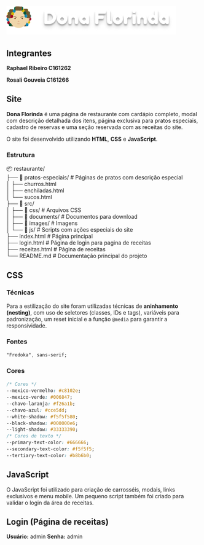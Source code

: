 # ![Logo Dona Florinda](/src/images/Dona_Florinda.png)

## Integrantes

**Raphael Ribeiro C161262**

**Rosali Gouveia C161266**

## Site
**Dona Florinda** é uma página de restaurante com cardápio completo, modal com descrição detalhada dos itens, página exclusiva para pratos especiais, cadastro de reservas e uma seção reservada com as receitas do site.

O site foi desenvolvido utilizando **HTML**, **CSS** e **JavaScript**.

### Estrutura
📦 restaurante/  
├── 📁 pratos-especiais/    # Páginas de pratos com descrição especial  
│   ├── churros.html       
│   ├── enchiladas.html    
│   └── sucos.html         
├── 📁 src/                 
│   ├── 📁 css/             # Arquivos CSS  
│   ├── 📁 documents/       # Documentos para download  
│   ├── 📁 images/          # Imagens  
│   └── 📁 js/              # Scripts com ações especiais do site  
├── index.html              # Página principal  
├── login.html              # Página de login para pagina de receitas  
├── receitas.html           # Página de receitas  
└── README.md               # Documentação principal do projeto

## CSS
### Técnicas
Para a estilização do site foram utilizadas técnicas de **aninhamento (nesting)**, com uso de seletores (classes, IDs e tags), variáveis para padronização, um reset inicial e a função `@media` para garantir a responsividade.

### Fontes
```css
"Fredoka", sans-serif;
```
### Cores
```CSS
/* Cores */
--mexico-vermelho: #c8102e;
--mexico-verde: #006847;
--chavo-laranja: #f26a1b;
--chavo-azul: #cce5dd;
--white-shadow: #f5f5f580;
--black-shadow: #000000e6;
--light-shadow: #33333390;
/* Cores de texto */
--primary-text-color: #666666;
--secondary-text-color: #f5f5f5;
--tertiary-text-color: #b8b6b0;
```

## JavaScript
O JavaScript foi utilizado para criação de carrosséis, modais, links exclusivos e menu mobile. Um pequeno script também foi criado para validar o login da área de receitas.

## Login (Página de receitas)
**Usuário:** admin
**Senha:** admin
